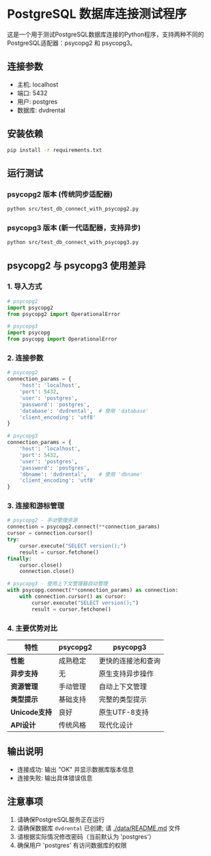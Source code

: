 # PostgreSQL 数据库连接测试程序

这是一个用于测试PostgreSQL数据库连接的Python程序，支持两种不同的PostgreSQL适配器：psycopg2 和 psycopg3。

## 连接参数

- 主机: localhost
- 端口: 5432
- 用户: postgres
- 数据库: dvdrental

## 安装依赖

```bash
pip install -r requirements.txt
```

## 运行测试

### psycopg2 版本 (传统同步适配器)
```bash
python src/test_db_connect_with_psycopg2.py
```

### psycopg3 版本 (新一代适配器，支持异步)
```bash
python src/test_db_connect_with_psycopg3.py
```

## psycopg2 与 psycopg3 使用差异

### 1. 导入方式
```python
# psycopg2
import psycopg2
from psycopg2 import OperationalError

# psycopg3
import psycopg
from psycopg import OperationalError
```

### 2. 连接参数
```python
# psycopg2
connection_params = {
    'host': 'localhost',
    'port': 5432,
    'user': 'postgres',
    'password': 'postgres',
    'database': 'dvdrental',  # 使用 'database'
    'client_encoding': 'utf8'
}

# psycopg3
connection_params = {
    'host': 'localhost',
    'port': 5432,
    'user': 'postgres',
    'password': 'postgres',
    'dbname': 'dvdrental',    # 使用 'dbname'
    'client_encoding': 'utf8'
}
```

### 3. 连接和游标管理
```python
# psycopg2 - 手动管理资源
connection = psycopg2.connect(**connection_params)
cursor = connection.cursor()
try:
    cursor.execute("SELECT version();")
    result = cursor.fetchone()
finally:
    cursor.close()
    connection.close()

# psycopg3 - 使用上下文管理器自动管理
with psycopg.connect(**connection_params) as connection:
    with connection.cursor() as cursor:
        cursor.execute("SELECT version();")
        result = cursor.fetchone()
```

### 4. 主要优势对比

| 特性 | psycopg2 | psycopg3 |
|------|----------|----------|
| **性能** | 成熟稳定 | 更快的连接池和查询 |
| **异步支持** | 无 | 原生支持异步操作 |
| **资源管理** | 手动管理 | 自动上下文管理 |
| **类型提示** | 基础支持 | 完整的类型提示 |
| **Unicode支持** | 良好 | 原生UTF-8支持 |
| **API设计** | 传统风格 | 现代化设计 |

## 输出说明

- 连接成功: 输出 "OK" 并显示数据库版本信息
- 连接失败: 输出具体错误信息

## 注意事项

1. 请确保PostgreSQL服务正在运行
2. 请确保数据库 `dvdrental` 已创建; 请 [./data/README.md](./data/README.md) 文件
3. 请根据实际情况修改密码（当前默认为 'postgres'）
4. 确保用户 'postgres' 有访问数据库的权限
